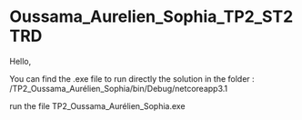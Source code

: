 # Oussama_Aurelien_Sophia_TP2_ST2TRD
Hello,




You can find the .exe file to run directly the solution in the folder :
/TP2_Oussama_Aurélien_Sophia/bin/Debug/netcoreapp3.1



run the file TP2_Oussama_Aurélien_Sophia.exe
